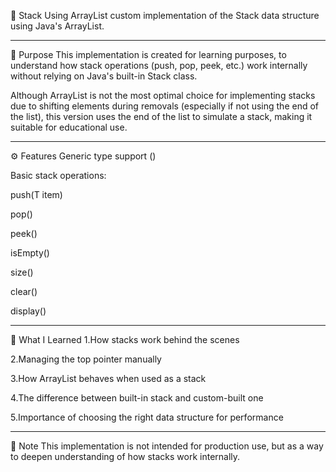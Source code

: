 📂 Stack Using ArrayList
 custom implementation of the Stack data structure using Java's ArrayList.

---

📌 Purpose
This implementation is created for learning purposes, to understand how stack operations (push, pop, peek, etc.) work internally without relying on Java's built-in Stack class.

Although ArrayList is not the most optimal choice for implementing stacks due to shifting elements during removals (especially if not using the end of the list), this version uses the end of the list to simulate a stack, making it suitable for educational use.

---

⚙️ Features
Generic type support (<T>)

Basic stack operations:

push(T item)

pop()

peek()

isEmpty()

size()

clear()

display()

---

🧠 What I Learned
1.How stacks work behind the scenes

2.Managing the top pointer manually

3.How ArrayList behaves when used as a stack

4.The difference between built-in stack and custom-built one

5.Importance of choosing the right data structure for performance

---

📝 Note
This implementation is not intended for production use, but as a way to deepen understanding of how stacks work internally.

